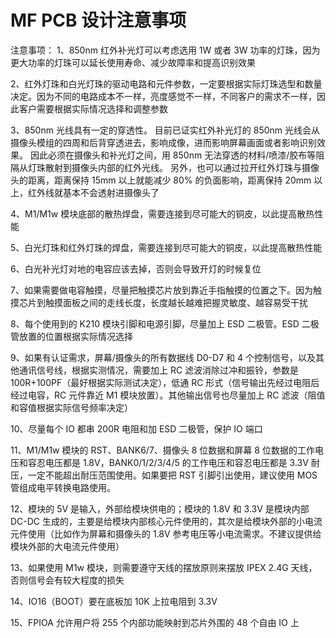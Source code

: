 
# MF PCB 设计注意事项

注意事项：
1、850nm 红外补光灯可以考虑选用 1W 或者 3W 功率的灯珠，因为更大功率的灯珠可以延长使用寿命、减少故障率和提高识别效果

2、红外灯珠和白光灯珠的驱动电路和元件参数，一定要根据实际灯珠选型和数量决定。因为不同的电路成本不一样，亮度感觉不一样，不同客户的需求不一样，因此客户需要根据实际情况选择和调整参数

3、850nm 光线具有一定的穿透性。
目前已证实红外补光灯的 850nm 光线会从摄像头模组的四周和后背穿透进去，影响成像，进而影响屏幕画面或者影响识别效果。
因此必须在摄像头和补光灯之间，用 850nm 无法穿透的材料/喷漆/胶布等阻隔从灯珠散射到摄像头内部的红外光线。
另外，也可以通过拉开红外灯珠与摄像头的距离，距离保持 15mm 以上就能减少 80% 的负面影响，距离保持 20mm 以上，红外线就基本不会透射进摄像头了

4、M1/M1w 模块底部的散热焊盘，需要连接到尽可能大的铜皮，以此提高散热性能

5、白光灯珠和红外灯珠的焊盘，需要连接到尽可能大的铜皮，以此提高散热性能

6、白光补光灯对地的电容应该去掉，否则会导致开灯的时候复位

7、如果需要做电容触摸，尽量把触摸芯片放到靠近手指触摸的位置之下。因为触摸芯片到触摸面板之间的走线长度，长度越长越难把握灵敏度、越容易受干扰

8、每个使用到的 K210 模块引脚和电源引脚，尽量加上 ESD 二极管。ESD 二极管放置的位置根据实际情况选择

9、如果有认证需求，屏幕/摄像头的所有数据线 D0-D7 和 4 个控制信号，以及其他通讯信号线，根据实测情况，需要加上 RC 滤波消除过冲和振铃，参数是 100R+100PF（最好根据实际测试决定），低通 RC 形式（信号输出先经过电阻后经过电容，RC 元件靠近 M1 模块放置）。其他输出信号也尽量加上 RC 滤波（阻值和容值根据实际信号频率决定）

10、尽量每个 IO 都串 200R 电阻和加 ESD 二极管，保护 IO 端口

11、M1/M1w 模块的 RST、BANK6/7、摄像头 8 位数据和屏幕 8 位数据的工作电压和容忍电压都是 1.8V，BANK0/1/2/3/4/5 的工作电压和容忍电压都是 3.3V 耐压，一定不能超出耐压范围使用。如果要把 RST 引脚引出使用，建议使用 MOS 管组成电平转换电路使用。

12、模块的 5V 是输入，外部给模块供电的；模块的 1.8V 和 3.3V 是模块内部 DC-DC 生成的，主要是给模块内部核心元件使用的，其次是给模块外部的小电流元件使用（比如作为屏幕和摄像头的 1.8V 参考电压等小电流需求。不建议提供给模块外部的大电流元件使用）

13、如果使用 M1w 模块，则需要遵守天线的摆放原则来摆放 IPEX 2.4G 天线，否则信号会有较大程度的损失

14、IO16（BOOT）要在底板加 10K 上拉电阻到 3.3V

15、FPIOA 允许用户将 255 个内部功能映射到芯片外围的 48 个自由 IO 上
